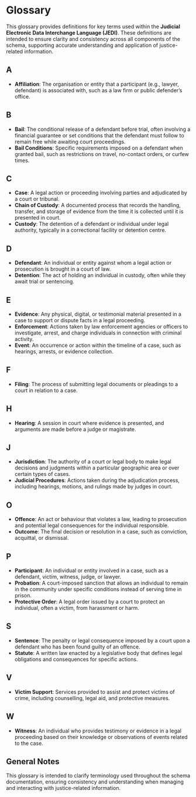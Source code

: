 # Glossary

This glossary provides definitions for key terms used within the **Judicial Electronic Data Interchange Language (JEDI)**. These definitions are intended to ensure clarity and consistency across all components of the schema, supporting accurate understanding and application of justice-related information.

## A

- **Affiliation**: The organisation or entity that a participant (e.g., lawyer, defendant) is associated with, such as a law firm or public defender’s office.

## B

- **Bail**: The conditional release of a defendant before trial, often involving a financial guarantee or set conditions that the defendant must follow to remain free while awaiting court proceedings.
- **Bail Conditions**: Specific requirements imposed on a defendant when granted bail, such as restrictions on travel, no-contact orders, or curfew times.

## C

- **Case**: A legal action or proceeding involving parties and adjudicated by a court or tribunal.
- **Chain of Custody**: A documented process that records the handling, transfer, and storage of evidence from the time it is collected until it is presented in court.
- **Custody**: The detention of a defendant or individual under legal authority, typically in a correctional facility or detention centre.

## D

- **Defendant**: An individual or entity against whom a legal action or prosecution is brought in a court of law.
- **Detention**: The act of holding an individual in custody, often while they await trial or sentencing.

## E

- **Evidence**: Any physical, digital, or testimonial material presented in a case to support or dispute facts in a legal proceeding.
- **Enforcement**: Actions taken by law enforcement agencies or officers to investigate, arrest, and charge individuals in connection with criminal activity.
- **Event**: An occurrence or action within the timeline of a case, such as hearings, arrests, or evidence collection.

## F

- **Filing**: The process of submitting legal documents or pleadings to a court in relation to a case.

## H

- **Hearing**: A session in court where evidence is presented, and arguments are made before a judge or magistrate.

## J

- **Jurisdiction**: The authority of a court or legal body to make legal decisions and judgments within a particular geographic area or over certain types of cases.
- **Judicial Procedures**: Actions taken during the adjudication process, including hearings, motions, and rulings made by judges in court.

## O

- **Offence**: An act or behaviour that violates a law, leading to prosecution and potential legal consequences for the individual responsible.
- **Outcome**: The final decision or resolution in a case, such as conviction, acquittal, or dismissal.

## P

- **Participant**: An individual or entity involved in a case, such as a defendant, victim, witness, judge, or lawyer.
- **Probation**: A court-imposed sanction that allows an individual to remain in the community under specific conditions instead of serving time in prison.
- **Protective Order**: A legal order issued by a court to protect an individual, often a victim, from harassment or harm.

## S

- **Sentence**: The penalty or legal consequence imposed by a court upon a defendant who has been found guilty of an offence.
- **Statute**: A written law enacted by a legislative body that defines legal obligations and consequences for specific actions.

## V

- **Victim Support**: Services provided to assist and protect victims of crime, including counselling, legal aid, and protective measures.

## W

- **Witness**: An individual who provides testimony or evidence in a legal proceeding based on their knowledge or observations of events related to the case.

## General Notes

This glossary is intended to clarify terminology used throughout the schema documentation, ensuring consistency and understanding when managing and interacting with justice-related information.
